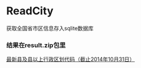 # ReadCity
获取全国省市区信息存入sqlite数据库

### 结果在result.zip包里

[最新县及县以上行政区划代码（截止2014年10月31日）](http://www.stats.gov.cn/tjsj/tjbz/xzqhdm/201504/t20150415_712722.html)
